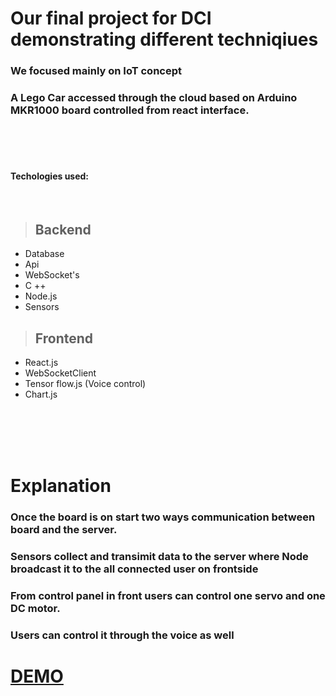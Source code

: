 # Our final project for DCI demonstrating different techniqiues 
 ### We focused mainly on IoT concept 
 ### A Lego Car accessed through the cloud based on Arduino MKR1000 board controlled  from react interface.



<br>
<br>
<br>

 #### Techologies used:

<br>

>  ## Backend
- Database 
- Api
- WebSocket's
- C ++ 
- Node.js
- Sensors

>  ## Frontend
- React.js
- WebSocketClient
- Tensor flow.js (Voice control)
- Chart.js

<br>
<br>
<br>
<br>    

# Explanation

###  Once the board  is  on   start two ways communication between board and the server.
### **Sensors** collect and transimit data to  the server where Node broadcast it to the all connected user on frontside
###  From control panel in front  users can control one servo  and one DC motor.
###  Users can control it through the **voice**   as well


# [DEMO](https://master.d3ksrba71tzc64.amplifyapp.com/)
